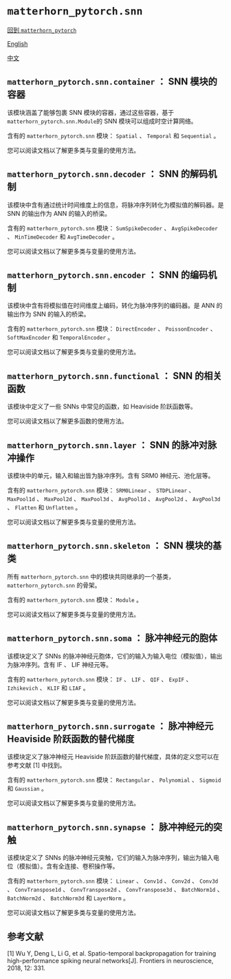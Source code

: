# `matterhorn_pytorch.snn`

[回到 `matterhorn_pytorch`](../0_general.md)

[English](../../en_us/snn/0_general.md)

[中文](../../zh_cn/snn/0_general.md)

## `matterhorn_pytorch.snn.container` ： SNN 模块的容器

该模块涵盖了能够包裹 SNN 模块的容器，通过这些容器，基于`matterhorn_pytorch.snn.Module`的 SNN 模块可以组成时空计算网络。

含有的 `matterhorn_pytorch.snn` 模块： `Spatial` 、 `Temporal` 和 `Sequential` 。

您可以阅读文档以了解更多类与变量的使用方法。

## `matterhorn_pytorch.snn.decoder` ： SNN 的解码机制

该模块中含有通过统计时间维度上的信息，将脉冲序列转化为模拟值的解码器。是 SNN 的输出作为 ANN 的输入的桥梁。

含有的 `matterhorn_pytorch.snn` 模块： `SumSpikeDecoder` 、 `AvgSpikeDecoder` 、 `MinTimeDecoder` 和 `AvgTimeDecoder` 。

您可以阅读文档以了解更多类与变量的使用方法。

## `matterhorn_pytorch.snn.encoder` ： SNN 的编码机制

该模块中含有将模拟值在时间维度上编码，转化为脉冲序列的编码器。是 ANN 的输出作为 SNN 的输入的桥梁。

含有的 `matterhorn_pytorch.snn` 模块： `DirectEncoder` 、 `PoissonEncoder` 、 `SoftMaxEncoder` 和 `TemporalEncoder` 。

您可以阅读文档以了解更多类与变量的使用方法。

## `matterhorn_pytorch.snn.functional` ： SNN 的相关函数

该模块中定义了一些 SNNs 中常见的函数，如 Heaviside 阶跃函数等。

您可以阅读文档以了解更多函数的使用方法。

## `matterhorn_pytorch.snn.layer` ： SNN 的脉冲对脉冲操作

该模块中的单元，输入和输出皆为脉冲序列。含有 SRM0 神经元、池化层等。

含有的 `matterhorn_pytorch.snn` 模块： `SRM0Linear` 、 `STDPLinear` 、 `MaxPool1d` 、 `MaxPool2d` 、 `MaxPool3d` 、 `AvgPool1d` 、 `AvgPool2d` 、 `AvgPool3d` 、 `Flatten` 和 `Unflatten` 。

您可以阅读文档以了解更多类与变量的使用方法。

## `matterhorn_pytorch.snn.skeleton` ： SNN 模块的基类

所有 `matterhorn_pytorch.snn` 中的模块共同继承的一个基类， `matterhorn_pytorch.snn` 的骨架。

含有的 `matterhorn_pytorch.snn` 模块： `Module` 。

您可以阅读文档以了解更多类与变量的使用方法。

## `matterhorn_pytorch.snn.soma` ： 脉冲神经元的胞体

该模块定义了 SNNs 的脉冲神经元胞体，它们的输入为输入电位（模拟值），输出为脉冲序列。含有 IF 、 LIF 神经元等。

含有的 `matterhorn_pytorch.snn` 模块： `IF` 、 `LIF` 、 `QIF` 、 `ExpIF` 、 `Izhikevich` 、 `KLIF` 和 `LIAF` 。

您可以阅读文档以了解更多类与变量的使用方法。

## `matterhorn_pytorch.snn.surrogate` ： 脉冲神经元 Heaviside 阶跃函数的替代梯度

该模块定义了脉冲神经元 Heaviside 阶跃函数的替代梯度，具体的定义您可以在参考文献 [1] 中找到。

含有的 `matterhorn_pytorch.snn` 模块： `Rectangular` 、 `Polynomial` 、 `Sigmoid` 和 `Gaussian` 。

您可以阅读文档以了解更多类与变量的使用方法。

## `matterhorn_pytorch.snn.synapse` ： 脉冲神经元的突触

该模块定义了 SNNs 的脉冲神经元突触，它们的输入为脉冲序列，输出为输入电位（模拟值）。含有全连接、卷积操作等。

含有的 `matterhorn_pytorch.snn` 模块： `Linear` 、 `Conv1d` 、 `Conv2d` 、 `Conv3d` 、 `ConvTranspose1d` 、 `ConvTranspose2d` 、 `ConvTranspose3d` 、 `BatchNorm1d` 、 `BatchNorm2d` 、 `BatchNorm3d` 和 `LayerNorm` 。

您可以阅读文档以了解更多类与变量的使用方法。

## 参考文献

[1] Wu Y, Deng L, Li G, et al. Spatio-temporal backpropagation for training high-performance spiking neural networks[J]. Frontiers in neuroscience, 2018, 12: 331.
